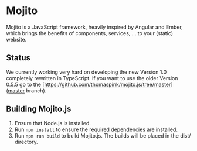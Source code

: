 # Mojito
Mojito is a JavaScript framework, heavily inspired by Angular and Ember, which brings the benefits of components, services, ... to your (static) website.

## Status
We currently working very hard on developing the new Version 1.0 completely rewritten in TypeScript. 
If you want to use the older Version 0.5.5 go to the [https://github.com/thomaspink/mojito.js/tree/master](master branch).

## Building Mojito.js
1. Ensure that Node.js is installed.
2. Run `npm install` to ensure the required dependencies are installed.
3. Run `npm run build` to build Mojito.js. The builds will be placed in the dist/ directory.
